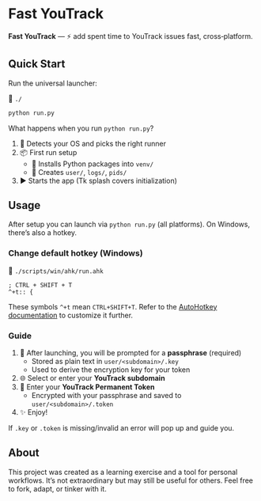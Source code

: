 # Fast YouTrack

**Fast YouTrack** — ⚡ add spent time to YouTrack issues fast, cross‑platform.

## Quick Start

Run the universal launcher:

📁 `./`
```sh
python run.py
```

What happens when you run `python run.py`?

1. 🔎 Detects your OS and picks the right runner
2. 📦 First run setup
   - 🐍 Installs Python packages into `venv/`
   - 📁 Creates `user/`, `logs/`, `pids/`
3. ▶️ Starts the app (Tk splash covers initialization)


## Usage

After setup you can launch via `python run.py` (all platforms). On Windows, there’s also a hotkey.

### Change default hotkey (Windows)

📁 `./scripts/win/ahk/run.ahk`
```ahk
; CTRL + SHIFT + T
^+t:: {
```

These symbols `^+t` mean `CTRL+SHIFT+T`. Refer to the [AutoHotkey documentation](https://www.autohotkey.com/docs/) to customize it further.

### Guide

1. 🔐 After launching, you will be prompted for a **passphrase** (required)
   - Stored as plain text in `user/<subdomain>/.key`
   - Used to derive the encryption key for your token
2. 🌐 Select or enter your **YouTrack subdomain**
3. 🔑 Enter your **YouTrack Permanent Token**
   - Encrypted with your passphrase and saved to `user/<subdomain>/.token`
4. ✨ Enjoy!

If `.key` or `.token` is missing/invalid an error will pop up and guide you.

## About

This project was created as a learning exercise and a tool for personal workflows. It’s not extraordinary but may still be useful for others. Feel free to fork, adapt, or tinker with it.
